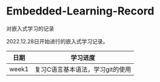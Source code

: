 # Embedded-Learning-Record
对嵌入式学习的记录

2022.12.28日开始进行的嵌入式学习记录。

| 日期  | 学习进度 |
| ----- | -------- |
| week1 | 复习C语言基本语法，学习git的使用 |
